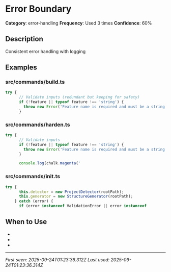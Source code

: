 # Error Boundary

**Category**: error-handling
**Frequency**: Used 3 times
**Confidence**: 60%

## Description
Consistent error handling with logging

## Examples

### src/commands/build.ts
```typescript
try {
      // Validate inputs (redundant but keeping for safety)
      if (!feature || typeof feature !== 'string') {
        throw new Error('Feature name is required and must be a string');
      }
```


### src/commands/harden.ts
```typescript
try {
      // Validate inputs
      if (!feature || typeof feature !== 'string') {
        throw new Error('Feature name is required and must be a string');
      }

      console.log(chalk.magenta('
```


### src/commands/init.ts
```typescript
try {
      this.detector = new ProjectDetector(rootPath);
      this.generator = new StructureGenerator(rootPath);
    } catch (error) {
      if (error instanceof ValidationError || error instanceof
```


## When to Use
- 
- 
- 

---
*First seen: 2025-09-24T01:23:36.312Z*
*Last used: 2025-09-24T01:23:36.314Z*
